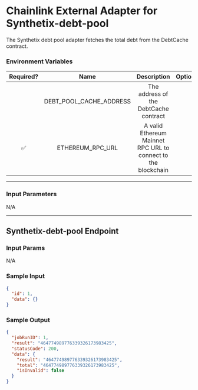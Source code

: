 # Chainlink External Adapter for Synthetix-debt-pool

The Synthetix debt pool adapter fetches the total debt from the DebtCache contract.

### Environment Variables

| Required? |          Name           |                          Description                          | Options |                Defaults to                 |
| :-------: | :---------------------: | :-----------------------------------------------------------: | :-----: | :----------------------------------------: |
|           | DEBT_POOL_CACHE_ADDRESS |             The address of the DebtCache contract             |         | 0x9bB05EF2cA7DBAafFC3da1939D1492e6b00F39b8 |
|    ✅     |    ETHEREUM_RPC_URL     | A valid Ethereum Mainnet RPC URL to connect to the blockchain |         |                                            |

---

### Input Parameters

N/A

---

## Synthetix-debt-pool Endpoint

### Input Params

N/A

### Sample Input

```json
{
  "id": 1,
  "data": {}
}
```

### Sample Output

```json
{
  "jobRunID": 1,
  "result": "464774989776339326173983425",
  "statusCode": 200,
  "data": {
    "result": "464774989776339326173983425",
    "total": "464774989776339326173983425",
    "isInvalid": false
  }
}
```
